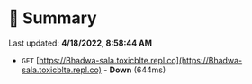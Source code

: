 # 📖 Summary
Last updated: **4/18/2022, 8:58:44 AM**

- `GET` [https://Bhadwa-sala.toxicblte.repl.co](https://Bhadwa-sala.toxicblte.repl.co) - **Down** (644ms)
